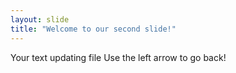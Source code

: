 ```yaml
---
layout: slide
title: "Welcome to our second slide!"
---
```

Your text
updating file 
Use the left arrow to go back!
